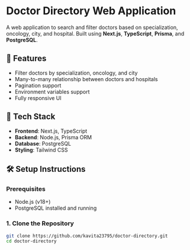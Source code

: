 # Doctor Directory Web Application

A web application to search and filter doctors based on specialization, oncology, city, and hospital. Built using **Next.js**, **TypeScript**, **Prisma**, and **PostgreSQL**.

## 🚀 Features

- Filter doctors by specialization, oncology, and city
- Many-to-many relationship between doctors and hospitals
- Pagination support
- Environment variables support
- Fully responsive UI

## 🧰 Tech Stack

- **Frontend**: Next.js, TypeScript
- **Backend**: Node.js, Prisma ORM
- **Database**: PostgreSQL
- **Styling**: Tailwind CSS

## 🛠️ Setup Instructions

### Prerequisites

- Node.js (v18+)
- PostgreSQL installed and running

### 1. Clone the Repository

```bash
git clone https://github.com/kavita23795/doctor-directory.git
cd doctor-directory
